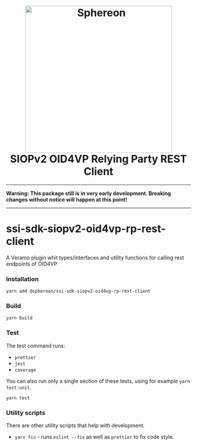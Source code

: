 <!--suppress HtmlDeprecatedAttribute -->
<h1 align="center">
  <br>
  <a href="https://www.sphereon.com"><img src="https://sphereon.com/content/themes/sphereon/assets/img/logo.svg" alt="Sphereon" width="400"></a>
  <br>SIOPv2 OID4VP Relying Party REST Client
  <br>
</h1>

---

**Warning: This package still is in very early development. Breaking changes without notice will happen at this point!**

---

# ssi-sdk-siopv2-oid4vp-rp-rest-client

A Veramo plugin whit types/interfaces and utility functions for calling rest endpoints of OID4VP

### Installation

```shell
yarn add @sphereon/ssi-sdk-siopv2-oid4vp-rp-rest-client
```

### Build

```shell
yarn build
```

### Test

The test command runs:

- `prettier`
- `jest`
- `coverage`

You can also run only a single section of these tests, using for example `yarn test:unit`.

```shell
yarn test
```

### Utility scripts

There are other utility scripts that help with development.

- `yarn fix` - runs `eslint --fix` as well as `prettier` to fix code style.
